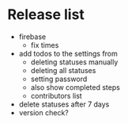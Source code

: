 # Release list

-   firebase
    -   fix times
-   add todos to the settings from
    -   deleting statuses manually
    -   deleting all statuses
    -   setting password
    -   also show completed steps
    -   contributors list
-   delete statuses after 7 days
-   version check?

